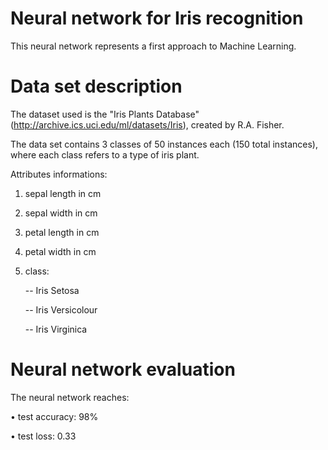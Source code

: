 # Neural network for Iris recognition

This neural network represents a first approach to Machine Learning.

# Data set description

The dataset used is the "Iris Plants Database" (http://archive.ics.uci.edu/ml/datasets/Iris), created by R.A. Fisher.

The data set contains 3 classes of 50 instances each (150 total instances), where each class refers to a type of iris plant. 

Attributes informations:
   1. sepal length in cm
   2. sepal width in cm
   3. petal length in cm
   4. petal width in cm
   5. class: 
   
      -- Iris Setosa
      
      -- Iris Versicolour
      
      -- Iris Virginica

# Neural network evaluation

The neural network reaches:

   • test accuracy: 98%

   • test loss: 0.33
